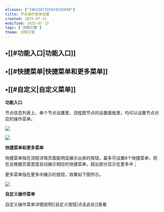 ```yaml
---
aliases: ["1963187315419192650"]
title: 节点操作菜单设置
created: 2025-07-15
modified: 2025-07-15
tags: ['流程引擎']
theme: 流程引擎
---
```


## •[[#功能入口|功能入口]]

## •[[#快捷菜单|快捷菜单和更多菜单]]

## •[[#自定义|自定义菜单]]

**功能入口**

节点信息列表上、单个节点设置里、流程图节点的设置面板里，均可以设置节点对应的操作菜单。

![](06f8d805bacfe06d358d3c54e2acf4cd.jpg)

![](d427fe40b457dba73a9b14dcf63064e2.jpg)

**快捷菜单和更多菜单**

快捷菜单指在流程详情页面能明显展示出来的按钮，最多可设置8个快捷菜单，但在会根据页面宽度自动展示相应的快捷菜单，超出部分显示在更多中；

更多菜单指在更多中展示的按钮，效果如下图所示。

![](1a083bf5f34f3b19411862be7e118902.jpg)

**自定义操作菜单**

自定义操作菜单详细说明[[自定义按钮|点击此处]]查看